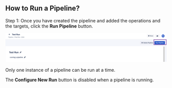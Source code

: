 
## How to Run a Pipeline?

 Step 1: Once you have created the pipeline and added the operations and the targets, click the  **Run Pipeline**  button.

![Run pipeline](./image/1-runButton.png)

Only one instance of a pipeline can be run at a time.

The  **Configure New Run**  button is disabled when a pipeline is running.